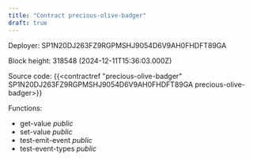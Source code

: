 ```yaml
---
title: "Contract precious-olive-badger"
draft: true
---
```

Deployer: SP1N20DJ263FZ9RGPMSHJ9054D6V9AH0FHDFT89GA


 



Block height: 318548 (2024-12-11T15:36:03.000Z)

Source code: {{<contractref "precious-olive-badger" SP1N20DJ263FZ9RGPMSHJ9054D6V9AH0FHDFT89GA precious-olive-badger>}}

Functions:

* get-value _public_
* set-value _public_
* test-emit-event _public_
* test-event-types _public_
